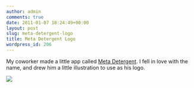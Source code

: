 ```yaml
---
author: admin
comments: true
date: 2011-01-07 18:24:49+00:00
layout: post
slug: meta-detergent-logo
title: Meta Detergent Logo
wordpress_id: 206
---
```


My coworker made a little app called [Meta Detergent](http://metadetergent.drupalgardens.com/). I fell in love with the name, and drew him a little illustration to use as his logo.

![](http://ryanschenk.com/wp-content/uploads/2011/01/Meta-Detergent-5121.png)
